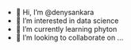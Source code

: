 - 👋 Hi, I’m @denysankara
- 👀 I’m interested in data science
- 🌱 I’m currently learning phyton
- 💞️ I’m looking to collaborate on ...


<!---
denysankara/denysankara is a ✨ special ✨ repository because its `README.md` (this file) appears on your GitHub profile.
You can click the Preview link to take a look at your changes.
--->
